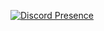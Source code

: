[![Discord Presence](https://lanyard.cnrad.dev/api/10243799641638953281024379964163895328)](https://discord.com/users/1024379964163895328)
